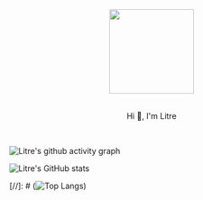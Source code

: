 <div align=center>
  <img src=https://avatars.githubusercontent.com/u/33617643?s=400&u=5d42da2b744d783ed3b881ddc9ab67b6a8b4735d&v=4 width=150/>
</div>
<br/>
<p align="center">Hi 👋, I'm Litre</p>
<br/>

![Litre's github activity graph](https://github-readme-activity-graph.vercel.app/graph?username=Litre-WU&theme=react-dark)

![Litre's GitHub stats](https://github-readme-stats.vercel.app/api?username=Litre-WU&show_icons=true&theme=radical)

[//]: # (![Top Langs](https://github-readme-stats.vercel.app/api/top-langs/?username=Litre-WU&layout=compact))
